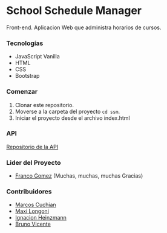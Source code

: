 # School Schedule Manager #

Front-end. Aplicacion Web que administra horarios de cursos.

### Tecnologías
- JavaScript Vanilla
- HTML
- CSS
- Bootstrap

### Comenzar
1. Clonar este repositorio.
2. Moverse a la carpeta del proyecto `cd ssm`.
3. Iniciar el proyecto desde el archivo index.html

### API

[Repositorio de la API](https://github.com/brdionel/ssm-api)


### Lider del Proyecto
- [Franco Gomez](https://github.com/FrancoCab10) (Muchas, muchas, muchas Gracias)
### Contribuidores
- [Marcos Cuchian](https://github.com/marcoscuchian)
- [Maxi Longoni](https://github.com/Maxz3710)
- [Ignacion Heinzmann](https://github.com/ignaHeinz)
- [Bruno Vicente](https://github.com/brdionel)

